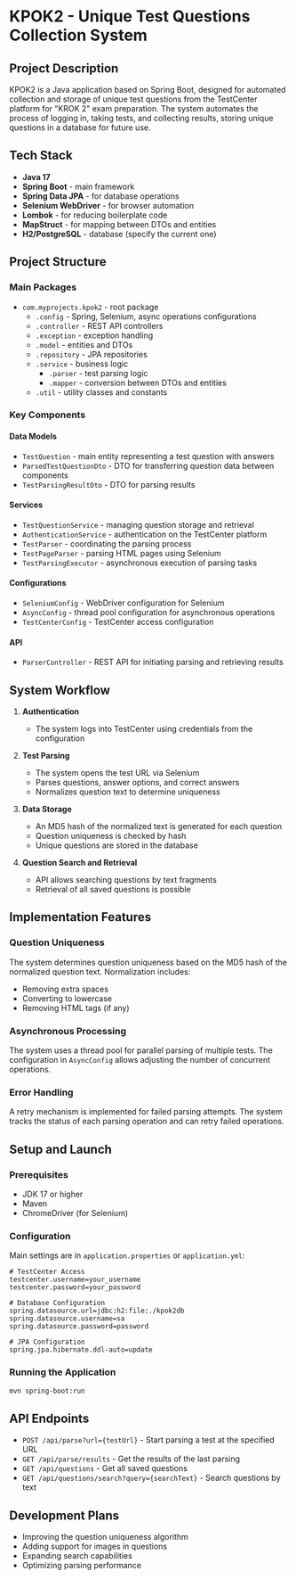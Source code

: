# KPOK2 - Unique Test Questions Collection System

## Project Description
KPOK2 is a Java application based on Spring Boot, designed for automated collection and storage of unique test questions from the TestCenter platform for "KROK 2" exam preparation. The system automates the process of logging in, taking tests, and collecting results, storing unique questions in a database for future use.

## Tech Stack
- **Java 17**
- **Spring Boot** - main framework
- **Spring Data JPA** - for database operations
- **Selenium WebDriver** - for browser automation
- **Lombok** - for reducing boilerplate code
- **MapStruct** - for mapping between DTOs and entities
- **H2/PostgreSQL** - database (specify the current one)

## Project Structure

### Main Packages
- `com.myprojects.kpok2` - root package
  - `.config` - Spring, Selenium, async operations configurations
  - `.controller` - REST API controllers
  - `.exception` - exception handling
  - `.model` - entities and DTOs
  - `.repository` - JPA repositories
  - `.service` - business logic
    - `.parser` - test parsing logic
    - `.mapper` - conversion between DTOs and entities
  - `.util` - utility classes and constants

### Key Components

#### Data Models
- `TestQuestion` - main entity representing a test question with answers
- `ParsedTestQuestionDto` - DTO for transferring question data between components
- `TestParsingResultDto` - DTO for parsing results

#### Services
- `TestQuestionService` - managing question storage and retrieval
- `AuthenticationService` - authentication on the TestCenter platform
- `TestParser` - coordinating the parsing process
- `TestPageParser` - parsing HTML pages using Selenium
- `TestParsingExecutor` - asynchronous execution of parsing tasks

#### Configurations
- `SeleniumConfig` - WebDriver configuration for Selenium
- `AsyncConfig` - thread pool configuration for asynchronous operations
- `TestCenterConfig` - TestCenter access configuration

#### API
- `ParserController` - REST API for initiating parsing and retrieving results

## System Workflow

1. **Authentication**
   - The system logs into TestCenter using credentials from the configuration

2. **Test Parsing**
   - The system opens the test URL via Selenium
   - Parses questions, answer options, and correct answers
   - Normalizes question text to determine uniqueness

3. **Data Storage**
   - An MD5 hash of the normalized text is generated for each question
   - Question uniqueness is checked by hash
   - Unique questions are stored in the database

4. **Question Search and Retrieval**
   - API allows searching questions by text fragments
   - Retrieval of all saved questions is possible

## Implementation Features

### Question Uniqueness
The system determines question uniqueness based on the MD5 hash of the normalized question text. Normalization includes:
- Removing extra spaces
- Converting to lowercase
- Removing HTML tags (if any)

### Asynchronous Processing
The system uses a thread pool for parallel parsing of multiple tests. The configuration in `AsyncConfig` allows adjusting the number of concurrent operations.

### Error Handling
A retry mechanism is implemented for failed parsing attempts. The system tracks the status of each parsing operation and can retry failed operations.

## Setup and Launch

### Prerequisites
- JDK 17 or higher
- Maven
- ChromeDriver (for Selenium)

### Configuration
Main settings are in `application.properties` or `application.yml`:
```properties
# TestCenter Access
testcenter.username=your_username
testcenter.password=your_password

# Database Configuration
spring.datasource.url=jdbc:h2:file:./kpok2db
spring.datasource.username=sa
spring.datasource.password=password

# JPA Configuration
spring.jpa.hibernate.ddl-auto=update
```

### Running the Application
```bash
mvn spring-boot:run
```

## API Endpoints

- `POST /api/parse?url={testUrl}` - Start parsing a test at the specified URL
- `GET /api/parse/results` - Get the results of the last parsing
- `GET /api/questions` - Get all saved questions
- `GET /api/questions/search?query={searchText}` - Search questions by text

## Development Plans
- Improving the question uniqueness algorithm
- Adding support for images in questions
- Expanding search capabilities
- Optimizing parsing performance
